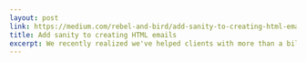 ```yaml
---
layout: post
link: https://medium.com/rebel-and-bird/add-sanity-to-creating-html-emails-a4d3be60593f
title: Add sanity to creating HTML emails
excerpt: We recently realized we've helped clients with more than a billion outgoing messages. Get the lowdown on creating emails for multiple plattforms.
---
```

